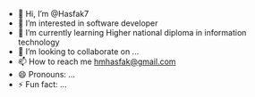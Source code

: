 - 👋 Hi, I’m @Hasfak7
- 👀 I’m interested in software developer 
- 🌱 I’m currently learning Higher national diploma in information technology
- 💞️ I’m looking to collaborate on ...
- 📫 How to reach me hmhasfak@gmail.com
- 😄 Pronouns: ...
- ⚡ Fun fact: ...

<!---
Hasfak7/Hasfak7 is a ✨ special ✨ repository because its `README.md` (this file) appears on your GitHub profile.
You can click the Preview link to take a look at your changes.
--->
